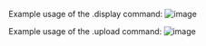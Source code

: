 Example usage of the .display command:
![image](https://github.com/scrying-circle/noita-discord-wand-bot/assets/60733675/cd7069c8-7b27-4c25-97c0-8f46e29e3d89)

Example usage of the .upload command:
![image](https://github.com/scrying-circle/noita-discord-wand-bot/assets/60733675/093e4836-c682-41f8-936d-5350a7d5c19f)

